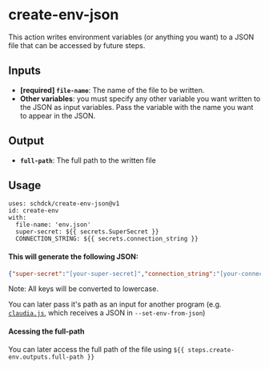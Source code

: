 # create-env-json

This action writes environment variables (or anything you want) to a JSON file that can be accessed by future steps.

## Inputs

* **[required] `file-name`**: The name of the file to be written.
* **Other variables**: you must specify any other variable you want written to the JSON as input variables. Pass the variable with the name you want to appear in the JSON.

## Output

* **`full-path`**: The full path to the written file

## Usage

```
uses: schdck/create-env-json@v1
id: create-env
with:
  file-name: 'env.json'
  super-secret: ${{ secrets.SuperSecret }}
  CONNECTION_STRING: ${{ secrets.connection_string }}
```

#### This will generate the following JSON:

``` json
{"super-secret":"[your-super-secret]","connection_string":"[your-connection-string]"}
```

Note: All keys will be converted to lowercase.

You can later pass it's path as an input for another program (e.g. [`claudia.js`](https://claudiajs.com/), which receives a JSON in `--set-env-from-json`)

#### Acessing the full-path

You can later access the full path of the file using `${{ steps.create-env.outputs.full-path }}`
